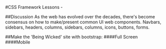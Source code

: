 #CSS Framework Lessons - 

##Discussion
As the web has evolved over the decades, there's become consensus on how to make/present common UI web components. Navbars, sidebars, headers, columns, sidebars, columns, icons, buttons, forms.



##Make the 'Being Wicked' site with bootstrap:
####Full Screen
####Mobile